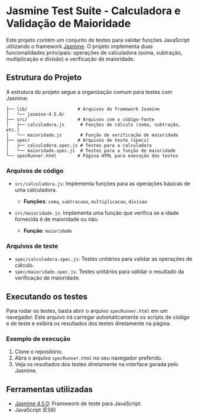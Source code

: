 # Jasmine Test Suite - Calculadora e Validação de Maioridade

Este projeto contém um conjunto de testes para validar funções JavaScript utilizando o framework [Jasmine](https://jasmine.github.io/). O projeto implementa duas funcionalidades principais: operações de calculadora (soma, subtração, multiplicação e divisão) e verificação de maioridade.

## Estrutura do Projeto

A estrutura do projeto segue a organização comum para testes com Jasmine:

```
├── lib/                   # Arquivos do framework Jasmine
│   └── jasmine-4.5.0/     
├── src/                   # Arquivos com o código-fonte
│   ├── calculadora.js      # Funções de cálculo (soma, subtração, etc.)
│   └── maioridade.js       # Função de verificação de maioridade
├── spec/                  # Arquivos de teste (specs)
│   ├── calculadora.spec.js # Testes para a calculadora
│   └── maioridade.spec.js  # Testes para a função de maioridade
└── specRunner.html        # Página HTML para execução dos testes
```

### Arquivos de código

- `src/calculadora.js`: Implementa funções para as operações básicas de uma calculadora.
  - **Funções**: `soma`, `subtracaoo`, `multiplicacao`, `divisao`
  
- `src/maioridade.js`: Implementa uma função que verifica se a idade fornecida é de maioridade ou não.
  - **Função**: `maioridade`

### Arquivos de teste

- `spec/calculadora.spec.js`: Testes unitários para validar as operações de cálculo.
- `spec/maioridade.spec.js`: Testes unitários para validar o resultado da verificação de maioridade.

## Executando os testes

Para rodar os testes, basta abrir o arquivo `specRunner.html` em um navegador. Este arquivo irá carregar automaticamente os scripts de código e de teste e exibirá os resultados dos testes diretamente na página.

### Exemplo de execução

1. Clone o repositório.
2. Abra o arquivo `specRunner.html` no seu navegador preferido.
3. Veja os resultados dos testes diretamente na interface gerada pelo Jasmine.

## Ferramentas utilizadas

- [Jasmine 4.5.0](https://jasmine.github.io/): Framework de teste para JavaScript.
- JavaScript (ES6)